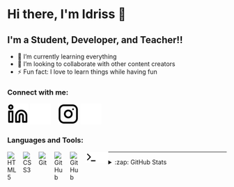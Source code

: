 # Hi there, I'm Idriss 👋

## I'm a Student, Developer, and Teacher!!

- 🌱 I’m currently learning everything
- 👯 I’m looking to collaborate with other content creators
- ⚡ Fun fact: I love to learn things while having fun

### Connect with me:

[![website](./img/linkedin-light.svg)](https://www.linkedin.com/in/idriss-said-8865b2200/#gh-light-mode-only)
[![website](./img/linkedin-dark.svg)](https://www.linkedin.com/in/idriss-said-8865b2200/#gh-dark-mode-only)
&nbsp;&nbsp;
[![website](./img/instagram-light.svg)](https://instagram.com/idriss_974_#gh-light-mode-only)
[![website](./img/instagram-dark.svg)](https://instagram.com/idriss_974_#gh-dark-mode-only)
&nbsp;&nbsp;

### Languages and Tools:

[<img align="left" alt="HTML5" width="26px" src="https://cdn.jsdelivr.net/gh/devicons/devicon/icons/html5/html5-original.svg" style="padding-right:10px;" />][repo]
[<img align="left" alt="CSS3" width="26px" src="https://cdn.jsdelivr.net/gh/devicons/devicon/icons/css3/css3-original.svg" style="padding-right:10px;" />][repo]
[<img align="left" alt="Git" width="26px" src="https://cdn.jsdelivr.net/gh/devicons/devicon/icons/git/git-original.svg" style="padding-right:10px;" />][repo]
[<img align="left" alt="GitHub" width="26px" src="https://user-images.githubusercontent.com/3369400/139447912-e0f43f33-6d9f-45f8-be46-2df5bbc91289.png" style="padding-right:10px;" />](https://github.com/IdrissSaid?tab=repositories#gh-dark-mode-only)
[<img align="left" alt="GitHub" width="26px" src="https://user-images.githubusercontent.com/3369400/139448065-39a229ba-4b06-434b-bc67-616e2ed80c8f.png" style="padding-right:10px;" />](https://github.com/IdrissSaid?tab=repositories#gh-light-mode-only)
[<img align="left" alt="Terminal" width="26px" src="./img/terminal-light.svg" />](https://github.com/IdrissSaid?tab=repositories#gh-light-mode-only)
[<img align="left" alt="Terminal" width="26px" src="./img/terminal-dark.svg" />](https://github.com/IdrissSaid?tab=repositories#gh-dark-mode-only)

---

<details>
  <summary>:zap: GitHub Stats</summary>

  <img align="left" src="https://github-readme-stats.vercel.app/api?username=IdrissSaid&show_icons=true&hide_border=false&title_color=ff652f&icon_color=FFE400&bg_color=09131B&text_color=ffffff&border_color=0c1a25" />

</details>

[repo]: https://github.com/IdrissSaid?tab=repositories